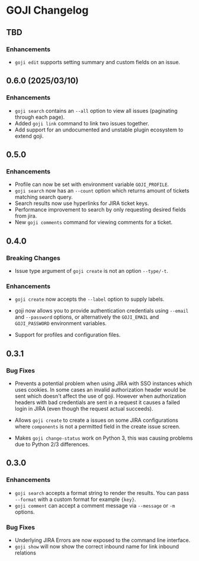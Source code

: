# GOJI Changelog

## TBD

### Enhancements

- `goji edit` supports setting summary and custom fields on an issue.

## 0.6.0 (2025/03/10)

### Enhancements

- `goji search` contains an `--all` option to view all issues (paginating
  through each page).
- Added `goji link` command to link two issues together.
- Add support for an undocumented and unstable plugin ecosystem to extend goji.

## 0.5.0

### Enhancements

- Profile can now be set with environment variable `GOJI_PROFILE`.
- `goji search` now has an `--count` option which returns amount of tickets
  matching search query.
- Search results now use hyperlinks for JIRA ticket keys.
- Performance improvement to search by only requesting desired fields from
  jira.
- New `goji comments` command for viewing comments for a ticket.

## 0.4.0

### Breaking Changes

- Issue type argument of `goji create` is not an option `--type/-t`.

### Enhancements

- `goji create` now accepts the `--label` option to supply labels.
- goji now allows you to provide authentication credentials using `--email` and
  `--password` options, or alternatively the `GOJI_EMAIL` and `GOJI_PASSWORD`
  environment variables.

- Support for profiles and configuration files.

## 0.3.1

### Bug Fixes

- Prevents a potential problem when using JIRA with SSO instances which uses
  cookies. In some cases an invalid authorization header would be sent which
  doesn't affect the use of goji. However when authorization headers with bad
  credentials are sent in a request it causes a failed login in JIRA (even
  though the request actual succeeds).

- Allows `goji create` to create a issues on some JIRA configurations where
  `components` is not a permitted field in the create issue screen.

- Makes `goji change-status` work on Python 3, this was causing problems due to
  Python 2/3 differences.


## 0.3.0

### Enhancements

- `goji search` accepts a format string to render the results. You can pass
  `--format` with a custom format for example `{key}`.
- `goji comment` can accept a comment message via `--message` or `-m` options.

### Bug Fixes

- Underlying JIRA Errors are now exposed to the command line interface.
- `goji show` will now show the correct inbound name for link inbound relations
